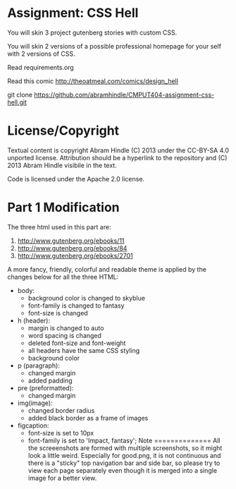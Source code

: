 Assignment: CSS Hell
====================

You will skin 3 project gutenberg stories with custom CSS.

You will skin 2 versions of a possible professional homepage for your
self with 2 versions of CSS.

Read requirements.org

Read this comic http://theoatmeal.com/comics/design_hell

git clone https://github.com/abramhindle/CMPUT404-assignment-css-hell.git

License/Copyright
=================

Textual content is copyright Abram Hindle (C) 2013 under the CC-BY-SA
4.0 unported license. Attribution should be a hyperlink to the
repository and (C) 2013 Abram Hindle visibile in the text.

Code is licensed under the Apache 2.0 license.

Part 1 Modification
================
The three html used in this part are:
1. http://www.gutenberg.org/ebooks/11
2. http://www.gutenberg.org/ebooks/84
3. http://www.gutenberg.org/ebooks/2701

A more fancy, friendly, colorful and readable theme is applied by the changes below for all the three HTML:
- body: 
    * background color is changed to skyblue
    * font-family is changed to fantasy
    * font-size is changed
- h (header): 
    * margin is changed to auto
    * word spacing is changed
    * deleted font-size and font-weight
    * all headers have the same CSS styling
    * background color
- p (paragraph):
    * changed margin
    * added padding
- pre (preformatted):
    * changed margin
- img(image):
    * changed border radius
    * added black border as a frame of images
- figcaption:
    * font-size is set to 10px
    * font-family is set to 'Impact, fantasy';
Note
==============
All the screeenshots are formed with multiple screenshots, so it might look a little weird. Especially for good.png, it is not continuous and there is a "sticky" top navigation bar and side bar, so please try to view each page separately even though it is merged into a single image for a better view.
